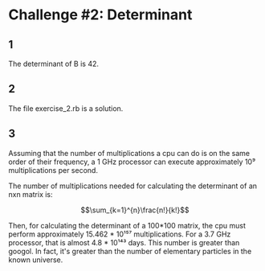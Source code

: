 # Challenge #2: Determinant

## 1

The determinant of B is 42.

## 2

The file exercise_2.rb is a solution.

## 3

Assuming that the number of multiplications a cpu can do is on the same order of their frequency, a 1 GHz processor can
execute approximately 10⁹ multiplications per second.

The number of multiplications needed for calculating the determinant of an nxn matrix is:

$$\sum_{k=1}^{n}\frac{n!}{k!}$$

Then, for calculating the determinant of a 100*100 matrix, the cpu must perform approximately 15.462 * 10¹⁵⁷ multiplications. For
a 3.7 GHz processor, that is almost 4.8 * 10¹⁴³ days. This number is greater than googol. In fact,
it's greater than the number of elementary particles in the known universe.

